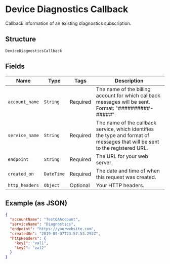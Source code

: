 
# Device Diagnostics Callback

Callback information of an existing diagnostics subscription.

## Structure

`DeviceDiagnosticsCallback`

## Fields

| Name | Type | Tags | Description |
|  --- | --- | --- | --- |
| `account_name` | `String` | Required | The name of the billing account for which callback messages will be sent. Format: "##########-#####". |
| `service_name` | `String` | Required | The name of the callback service, which identifies the type and format of messages that will be sent to the registered URL. |
| `endpoint` | `String` | Required | The URL for your web server. |
| `created_on` | `DateTime` | Required | The date and time of when this request was created. |
| `http_headers` | `Object` | Optional | Your HTTP headers. |

## Example (as JSON)

```json
{
  "accountName": "TestQAAccount",
  "serviceName": "Diagnostics",
  "endpoint": "https://yourwebsite.com",
  "createdOn": "2019-09-07T23:57:53.292Z",
  "httpHeaders": {
    "key1": "val1",
    "key2": "val2"
  }
}
```

